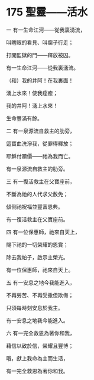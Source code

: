 # 175 聖靈——活水

一 有一生命江河——從我裏湧流，

叫瞎眼的看見、叫瘸子行走；

打開監獄的門——釋放被囚。

有一生命江河——從我裏湧流。

（和）我的井阿！在我裏面！

湧上水來！使我痊癒；

我的井阿！湧上水來！

生命豐滿有餘。

二 有一泉源流自救主的肋旁，

這寶血洗淨我，從罪得釋放；

耶穌付贖價——祂為我而亡。

有一泉源流自救主的肋旁。

三 有一復活救主在父寶座前，

不斷為祂的人代求父赦免；

傾倒祂祝福並豐富恩典。

有一復活救主在父寶座前。

四 有一位保惠師，祂來自天上，

賜下祂的一切榮耀的恩賞；

除去我帕子，啟示主榮光。

有一位保惠師，祂來自天上。

五 有一安息之地今我能進入，

不再勞苦、不再受撒但欺侮；

只須每時刻安息於我主。

有一安息之地我今能進入。

六 有一完全救恩為著你和我，

藉信以致於信，榮耀且豐博；

哦，獻上我命為主而生活，

有一完全救恩為著你和我。

